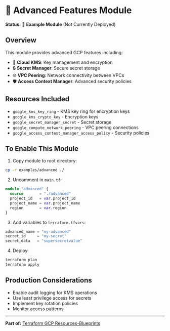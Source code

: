 # 🚀 Advanced Features Module

**Status:** 📘 **Example Module** (Not Currently Deployed)

## Overview
This module provides advanced GCP features including:
- 🔐 **Cloud KMS**: Key management and encryption
- 🔒 **Secret Manager**: Secure secret storage
- 🌐 **VPC Peering**: Network connectivity between VPCs
- 🛡️ **Access Context Manager**: Advanced security policies

## Resources Included
- `google_kms_key_ring` - KMS key ring for encryption keys
- `google_kms_crypto_key` - Encryption keys
- `google_secret_manager_secret` - Secret storage
- `google_compute_network_peering` - VPC peering connections
- `google_access_context_manager_access_policy` - Security policies

## To Enable This Module
1. Copy module to root directory:
```bash
cp -r examples/advanced ./
```

2. Uncomment in `main.tf`:
```terraform
module "advanced" {
  source       = "./advanced"
  project_id   = var.project_id
  project_name = var.project_name
  region       = var.region
}
```

3. Add variables to `terraform.tfvars`:
```terraform
advanced_name = "my-advanced"
secret_id     = "my-secret"
secret_data   = "supersecretvalue"
```

4. Deploy:
```bash
terraform plan
terraform apply
```

## Production Considerations
- Enable audit logging for KMS operations
- Use least privilege access for secrets
- Implement key rotation policies
- Monitor access patterns

---
**Part of:** [Terraform GCP Resources-Blueprints](../README.md)
